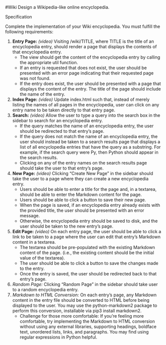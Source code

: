 #Wiki
Design a Wikipedia-like online encyclopedia.

Specification

Complete the implementation of your Wiki encyclopedia. You must fulfill the following requirements:

1. **Entry Page:** *(video)* Visiting /wiki/TITLE, where TITLE is the title of an encyclopedia entry, should render a page that displays the contents of that encyclopedia entry.
   - The view should get the content of the encyclopedia entry by calling the appropriate util function.
   - If an entry is requested that does not exist, the user should be presented with an error page indicating that their requested page was not found.
   - If the entry does exist, the user should be presented with a page that displays the content of the entry. The title of the page should include the name of the entry.
2. **Index Page:** *(video)* Update index.html such that, instead of merely listing the names of all pages in the encyclopedia, user can click on any entry name to be taken directly to that entry page.
3. **Search:** *(video)* Allow the user to type a query into the search box in the sidebar to search for an encyclopedia entry.
   - If the query matches the name of an encyclopedia entry, the user should be redirected to that entry’s page.
   - If the query does not match the name of an encyclopedia entry, the user should instead be taken to a search results page that displays a list of all encyclopedia entries that have the query as a substring. For example, if the search query were Py, then Python should appear in the search results.
   - Clicking on any of the entry names on the search results page should take the user to that entry’s page.
4. **New Page:** *(video)* Clicking “Create New Page” in the sidebar should take the user to a page where they can create a new encyclopedia entry.
   - Users should be able to enter a title for the page and, in a textarea, should be able to enter the Markdown content for the page.
   - Users should be able to click a button to save their new page.
   - When the page is saved, if an encyclopedia entry already exists with the provided title, the user should be presented with an error message.
   - Otherwise, the encyclopedia entry should be saved to disk, and the user should be taken to the new entry’s page.
5. **Edit Page:** *(video)* On each entry page, the user should be able to click a link to be taken to a page where the user can edit that entry’s Markdown content in a textarea.
   - The textarea should be pre-populated with the existing Markdown content of the page. (i.e., the existing content should be the initial value of the textarea).
   - The user should be able to click a button to save the changes made to the entry.
   - Once the entry is saved, the user should be redirected back to that entry’s page.
6. *Random Page:* Clicking “Random Page” in the sidebar should take user to a random encyclopedia entry.
7. *Markdown to HTML Conversion:* On each entry’s page, any Markdown content in the entry file should be converted to HTML before being displayed to the user. You may use the python-markdown2 package to perform this conversion, installable via pip3 install markdown2.
   - Challenge for those more comfortable: If you’re feeling more comfortable, try implementing the Markdown to HTML conversion without using any external libraries, supporting headings, boldface text, unordered lists, links, and paragraphs. You may find using regular expressions in Python helpful.
